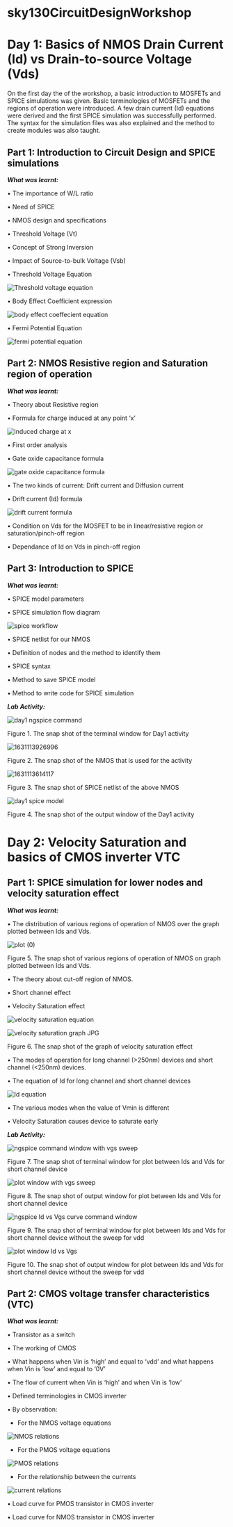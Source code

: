# sky130CircuitDesignWorkshop
# **Day 1: Basics of NMOS Drain Current (Id) vs Drain-to-source Voltage (Vds)**

On the first day the of the workshop, a basic introduction to MOSFETs and SPICE simulations was given. Basic terminologies of MOSFETs and the regions of operation were introduced. A few drain current (Id) equations were derived and the first SPICE simulation was successfully performed. The syntax for the simulation files was also explained and the method to create modules was also taught.

## **Part 1: Introduction to Circuit Design and SPICE simulations**

**_What was learnt:_**

•	The importance of W/L ratio

•	Need of SPICE

•	NMOS design and specifications

•	Threshold Voltage (Vt)

•	Concept of Strong Inversion

•	Impact of Source-to-bulk Voltage (Vsb)

•	Threshold Voltage Equation

![Threshold voltage equation](https://user-images.githubusercontent.com/89193562/132532135-3de1b633-d02f-48b0-b9c6-030c40f2c30a.JPG)

•	Body Effect Coefficient expression

![body effect coeffecient equation](https://user-images.githubusercontent.com/89193562/132532303-8b6fda87-3bc7-48ba-a99b-c7ffe5c4a969.JPG)

•	Fermi Potential Equation

![fermi potential equation](https://user-images.githubusercontent.com/89193562/132532339-de5b4411-323e-48b2-bb3d-68b20e54dcef.JPG)


## **Part 2: NMOS Resistive region and Saturation region of operation**

**_What was learnt:_**

•	Theory about Resistive region

•	Formula for charge induced at any point ‘x’

![induced charge at x](https://user-images.githubusercontent.com/89193562/132532646-03b38d68-de8d-45b1-92cf-7c240f922d2e.JPG)

•	First order analysis

•	Gate oxide capacitance formula

![gate oxide capacitance formula](https://user-images.githubusercontent.com/89193562/132532783-30c5d29d-4405-4833-a4b8-942d4787f50d.JPG)

•	The two kinds of current: Drift current and Diffusion current

•	Drift current (Id) formula

![drift current formula](https://user-images.githubusercontent.com/89193562/132532906-9238aba4-134e-4b1f-a00b-f7e126479071.JPG)

•	Condition on Vds for the MOSFET to be in linear/resistive region or saturation/pinch-off region

•	Dependance of Id on Vds in pinch-off region


## **Part 3: Introduction to SPICE**

**_What was learnt:_**

•	SPICE model parameters

•	SPICE simulation flow diagram

![spice workflow](https://user-images.githubusercontent.com/89193562/132533155-7affa537-beb3-4aa4-8eab-b4ff3aaab64d.JPG)

•	SPICE netlist for our NMOS

•	Definition of nodes and the method to identify them

•	SPICE syntax

•	Method to save SPICE model

•	Method to write code for SPICE simulation

**_Lab Activity:_**

![day1 ngspice command](https://user-images.githubusercontent.com/89193562/132533223-85fac5e7-3073-43fc-9d14-a248e9116a2e.JPG)

Figure 1. The snap shot of the terminal window for Day1 activity

![1631113926996](https://user-images.githubusercontent.com/89193562/132536273-27086fab-f96a-444b-b4f3-88e3ded13be4.jpg)

Figure 2. The snap shot of the NMOS that is used for the activity

![1631113614117](https://user-images.githubusercontent.com/89193562/132535503-e272eee6-35b4-4763-832c-367f36209678.jpg)

Figure 3. The snap shot of SPICE netlist of the above NMOS

![day1 spice model](https://user-images.githubusercontent.com/89193562/132533338-e2298388-5d87-49a2-b5e2-6156ce69c46d.JPG)

Figure 4. The snap shot of the output window of the Day1 activity


# **Day 2: Velocity Saturation and basics of CMOS inverter VTC**

## **Part 1: SPICE simulation for lower nodes and velocity saturation effect**

**_What was learnt:_**

•	The distribution of various regions of operation of NMOS over the graph plotted between Ids and Vds.

![plot (0)](https://user-images.githubusercontent.com/89193562/132674785-f6e3444f-2e00-45d9-ac47-7f4c8e040074.png)

Figure 5. The snap shot of various regions of operation of NMOS on graph plotted between Ids and Vds.


•	The theory about cut-off region of NMOS.

•	Short channel effect

•	Velocity Saturation effect

![velocity saturation equation](https://user-images.githubusercontent.com/89193562/132674315-002da47e-65d4-4976-b2c0-b309dee76df7.JPG)

![velocity saturation graph JPG](https://user-images.githubusercontent.com/89193562/132679374-baa32830-fcca-49c3-be54-10b5caf2c5d3.png)

Figure 6. The snap shot of the graph of velocity saturation effect

•	The modes of operation for long channel (>250nm) devices and short channel (<250nm) devices.

•	The equation of Id for long channel and short channel devices

![Id equation](https://user-images.githubusercontent.com/89193562/132674348-c1e9e289-f766-4750-94f1-eb4cfe5189eb.JPG)

•	The various modes when the value of Vmin is different

•	Velocity Saturation causes device to saturate early

**_Lab Activity:_**

![ngspice command window with vgs sweep](https://user-images.githubusercontent.com/89193562/132675164-206b1eeb-8cba-44a8-af4f-bf4322e37550.JPG)

Figure 7. The snap shot of terminal window for plot between Ids and Vds for short channel device

![plot window with vgs sweep](https://user-images.githubusercontent.com/89193562/132675399-e8f69dc7-f222-4e91-81fc-4cb2639213d4.JPG)

Figure 8. The snap shot of output window for plot between Ids and Vds for short channel device

![ngspice Id vs Vgs curve command window](https://user-images.githubusercontent.com/89193562/132675473-18cd0d22-a956-4c4a-978b-e4837c292d70.JPG)

Figure 9. The snap shot of terminal window for plot between Ids and Vds for short channel device without the sweep for vdd

![plot window Id vs Vgs](https://user-images.githubusercontent.com/89193562/132675655-f779b9be-bcee-4d31-8a62-6204bc0bca40.JPG)

Figure 10. The snap shot of output window for plot between Ids and Vds for short channel device without the sweep for vdd

## **Part 2: CMOS voltage transfer characteristics (VTC)**

**_What was learnt:_**

•	Transistor as a switch

•	The working of CMOS

•	What happens when Vin is ‘high’ and equal to ‘vdd’ and what happens when Vin is ‘low’ and equal to ‘0V’

•	The flow of current when Vin is ‘high’ and when Vin is ‘low’

•	Defined terminologies in CMOS inverter

•	By observation:

- For the NMOS voltage equations

![NMOS relations](https://user-images.githubusercontent.com/89193562/132678807-2bcbfa75-4081-46cb-899d-7b3915c62688.JPG)

- For the PMOS voltage equations

![PMOS relations](https://user-images.githubusercontent.com/89193562/132678852-68fd02e7-f396-45f5-8ea3-3b2645c71372.JPG)

- For the relationship between the currents

![current relations](https://user-images.githubusercontent.com/89193562/132678900-8087d81b-0588-46f8-8fc9-11e51725ebdd.JPG)

•	Load curve for PMOS transistor in CMOS inverter

•	Load curve for NMOS transistor in CMOS inverter
